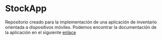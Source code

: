 # StockApp
Repositorio creado para la implementación de una aplicación de inventario orientada a dispositivos móviles.
Podemos encontrar la documentación de la aplicación en el siguiente [enlace](docs/DOCUMENTACION.md)
